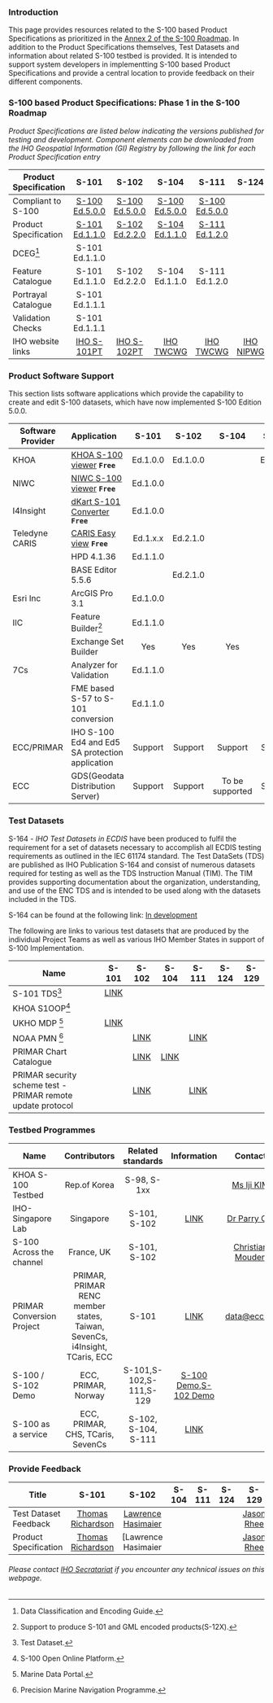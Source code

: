 
### Introduction
This page provides resources related to the S-100 based Product Specifications as prioritized in the [Annex 2 of the S-100 Roadmap](https://iho.int/uploads/user/About%20IHO/Council/S-100_ImplementationStrategy/S-100%20Roadmap_Annex_2_v2.0_July2022.pdf). In addition to the Product Specifications themselves, Test Datasets and information about related S-100 testbed is provided. It is intended to support system developers in implementting S-100 based Product Specifications and provide a central location to provide feedback on their different components.

### S-100 based Product Specifications: Phase 1 in the S-100 Roadmap
*Product Specifications are listed below indicating the versions published for testing and development. Component elements can be downloaded from the IHO Geospatial Information (GI) Registry by following the link for each Product Specification entry*

| Product Specification | S-101            | S-102       |  S-104    |  S-111    |  S-124    |  S-129    |      
| ----------------------|:----------------:|:-----------:|:---------:|:---------:|:---------:|:---------:|
| Compliant to S-100    | [S-100 Ed.5.0.0] |[S-100 Ed.5.0.0]|[S-100 Ed.5.0.0] | [S-100 Ed.5.0.0] |           | [S-100 Ed.4.0.0]|
| Product Specification | [S-101 Ed.1.1.0] |[S-102 Ed.2.2.0]|[S-104 Ed.1.1.0] | [S-111 Ed.1.2.0] |           |[S-129 Ed.1.0.0] |
| DCEG[^1]              | S-101 Ed.1.1.0   |             |           |           |           |           |
| Feature Catalogue     | S-101 Ed.1.1.0   |S-102 Ed.2.2.0 | S-104 Ed.1.1.0 | S-111 Ed.1.2.0      |           |S-129 Ed.1.0.0   |
| Portrayal Catalogue   | S-101 Ed.1.1.1   |             |           |           |           |S-129 Ed.1.0.0|
| Validation Checks     | S-101 Ed.1.1.1   |             |           |           |           |           |
| IHO website links     | [IHO S-101PT]    |[IHO S-102PT]| [IHO TWCWG]| [IHO TWCWG] |[IHO NIPWG] | [IHO S-129PT]|

[S-100 Ed.4.0.0]:https://registry.iho.int/productspec/view.do
[S-100 Ed.5.0.0]:https://registry.iho.int/productspec/view.do?idx=194&product_ID=S-100&statusS=5&domainS=ALL&category=product_ID&searchValue=
[S-101 Ed.1.1.0]:https://registry.iho.int/productspec/view.do?idx=195&product_ID=S-101&statusS=5&domainS=ALL&category=product_ID&searchValue=
[S-104 Ed.1.1.0]:https://registry.iho.int/productspec/view.do?idx=198&product_ID=S-104&statusS=ALL&domainS=ALL&category=product_ID&searchValue=
[S-111 Ed.1.2.0]:https://registry.iho.int/productspec/view.do?idx=178&product_ID=S-111&statusS=ALL&domainS=ALL&category=product_ID&searchValue=
[S-102 Ed.2.2.0]:https://registry.iho.int/productspec/view.do?idx=199&product_ID=S-102&statusS=5&domainS=ALL&category=product_ID&searchValue=
[S-129 Ed.1.0.0]:https://registry.iho.int/productspec/view.do?idx=176&product_ID=S-129&statusS=5&domainS=ALL&category=product_ID&searchValue=
[IHO S-101PT]:https://iho.int/en/s-101-project-team-1 
[IHO S-102PT]:https://iho.int/en/s-102-project-team-1
[IHO S-129PT]:https://iho.int/en/resources-0-0-0
[IHO TWCWG]:https://iho.int/en/twcwg
[IHO NIPWG]:https://iho.int/en/nipwg


### Product Software Support
This section lists software applications which provide the capability to create and edit S-100 datasets, which have now implemented S-100 Edition 5.0.0.


| Software Provider    | Application                       | S-101    | S-102    |  S-104    |  S-111    |  S-124    |  S-129    |      
| ---------------------|:----------------------------------|:--------:|:---------:|:---------:|:---------:|:--------:|:---------:|
| KHOA                 |[KHOA S-100 viewer] **`Free`**     |Ed.1.0.0  |  Ed.1.0.0 |           | Ed.1.0.0  |          |           |
| NIWC                 |[NIWC S-100 viewer] **`Free`**     |Ed.1.0.0  |           |           |           |          |           |
| I4Insight            |[dKart S-101 Converter] **`Free`** |Ed.1.0.0  |           |           |           |          |           |
| Teledyne CARIS       |[CARIS Easy view]   **`Free`**     |Ed.1.x.x  | Ed.2.1.0  |           |           |          |           |
|                      |HPD 4.1.36                         |Ed.1.1.0  |           |           |           |          |           |
|                      |BASE Editor 5.5.6                  |          | Ed.2.1.0  |           |           |          |           |
| Esri Inc             |ArcGIS Pro 3.1                     |Ed.1.0.0  |           |           |           |          |           |
| IIC                  |Feature Builder[^6]                |Ed.1.1.0  |           |           |           |          |           |
|                      |Exchange Set Builder               |   Yes    | Yes       |Yes        |Yes        |Yes       |Yes        |
| 7Cs                  |Analyzer for Validation            |Ed.1.1.0  |           |           |           |          |           |
|                      |FME based S-57 to S-101 conversion |Ed.1.1.0  |           |           |           |          |           |
| ECC/PRIMAR           |IHO S-100 Ed4 and Ed5 SA protection application  |Support|Support             |Support    |Support    |Support   |Support    |
| ECC                  |GDS(Geodata Distribution Server)   |Support      |Support|To be supported     | Support   |          |           |

[KHOA S-100 viewer]: https://github.com/S-100ExpertTeam/khoa-s100-viewer
[NIWC S-100 viewer]: https://registry.iho.int/repository/list.do "NIWC (former SPAWAR) S100Viewer, Editor and Shore ECDIS"
[dKart S-101 Converter]:https://registry.iho.int/repository/list.do 
[CARIS Easy view]:https://www.teledynecaris.com/en/products/easy-view/

### Test Datasets
S-164 *- IHO Test Datasets in ECDIS* have been produced to fulfil the requirement for a set of datasets necessary to accomplish all ECDIS testing requirements as outlined in the IEC 61174 standard.  The Test DataSets (TDS) are published as IHO Publication S-164 and consist of numerous datasets required for testing as well as the TDS Instruction Manual (TIM).  The TIM provides supporting documentation about the organization, understanding, and use of the ENC TDS and is intended to be used along with the datasets included in the TDS. 

S-164 can be found at the following link: [In development][S-164 webpage In development]

[S-164 webpage In development]:https://github.com/iho-ohi/S-164-Sub-Group 

The following are links to various test datasets that are produced by the individual Project Teams as well as various IHO Member States in support of S-100 Implementation. 


| Name           | S-101           | S-102           |  S-104    |  S-111         |  S-124    |  S-129    |      
| ---------------|:---------------:|:---------------:|:---------:|:--------------:|:---------:|:---------:|
| S-101 TDS[^2]  |[LINK][S101TDS]  |                 |           |                |           |           |
| KHOA S1OOP[^3] |                 |                 |           |                |           |           |
| UKHO MDP  [^4] | [LINK][UKHO TDS]|                 |           |                |           |           |
| NOAA PMN  [^5] |                 |[LINK][NOAA TDS] |           |[LINK][NOAA TDS]|           |           |
| PRIMAR Chart Catalogue |         | [LINK][PRIMAR Chart]        |[LINK][PRIMAR Chart]        |                |           |           |
| PRIMAR security scheme test - PRIMAR remote update protocol |                 |[LINK][PRIMAR security] |           |[LINK][PRIMAR security]|           |           |

[S101TDS]: https://github.com/iho-ohi/S-101-Test-Datasets 
[UKHO TDS]: https://datahub.admiralty.co.uk/portal/apps/sites/#/marine-data-portal/pages/s-100
[NOAA TDS]: https://beta.marinenavigation.noaa.gov/gateway/
[PRIMAR Chart]: https://primar.ecc.no/primar/portal/cc/mapClient.jsf
[PRIMAR security]: https://primar.learnworlds.com/course/s-100-data-protection-source-code-and-testdata


### Testbed Programmes

|  Name                     | Contributors      | Related standards    |  Information    | Contact        |       
| --------------------------|:-----------------:|:--------------------:|:---------------:|:--------------:|
| KHOA S-100 Testbed        | Rep.of Korea      | S-98, S-1xx          |                 |[Ms Iji KIM]    |
| IHO-Singapore Lab         | Singapore         | S-101, S-102         | [LINK][Lab LINK]|[Dr Parry Oei]  |
| S-100 Across the channel  |France, UK         | S-101, S-102         |                 |[Christian Mouden]                |
|PRIMAR Conversion Project  |PRIMAR, PRIMAR RENC member states, Taiwan, SevenCs, i4Insight, TCaris, ECC   | S-101     |[LINK][PRIMAR conversion] | data@ecc.no  |
| S-100 / S-102 Demo        |ECC, PRIMAR, Norway| S-101,S-102,S-111,S-129|[S-100 Demo][S-100 Demo],[S-102 Demo][S-102 Demo]|                 |                |
| S-100 as a service        |ECC, PRIMAR, CHS, TCaris, SevenCs| S-102, S-104, S-111    | [LINK][S-100 service]                |                |

[Lab LINK]: https://iho.int/en/projects 
[Dr Parry Oei]:mailto:Parry_OEI@mpa.gov.sg
[Ms Iji KIM]:mailto:izzykim@korea.kr
[Christian Mouden]:mailto:christian.mouden@shom.fr
[PRIMAR conversion]: https://iho.int/uploads/user/Services%20and%20Standards/S-100WG/S-101PT10/S-101PT10_2023_08.02_EN_PRIMAR_CTF_status_20230612.pdf
[S-100 Demo]: https://s-100.no/
[S-102 Demo]: https://s102.no/
[S-100 service]: https://blog.ecc.no/s-100-data-as-a-service-how-the-chs-leverages-the-new-s-100-paradigm




### Provide Feedback

| Title                  | S-101              | S-102            |  S-104              |  S-111            |  S-124            |  S-129            |      
| -----------------------|:------------------:|:----------------:|:-------------------:|:-------------------:|:-------------------:|:-------------------:|
| Test Dataset Feedback  |[Thomas Richardson] |[Lawrence Hasimaier]|                   |                     |                   | [Jason Rhee]          |
| Product Specification  |[Thomas Richardson] |[Lawrence Hasimaier |                   |                     |                   | [Jason Rhee]         |

[Thomas Richardson]:mailto:Thomas.Richardson@UKHO.gov.uk
[Lawrence Hasimaier]:mailto:lawrence.h.haselmaier.civ@us.navy.mil
[Jason Rhee]:mailto:j.rhee@omcinternational.com


[^1]: Data Classification and Encoding Guide.
[^2]: Test Dataset.
[^3]: S-100 Open Online Platform.
[^4]: Marine Data Portal.
[^5]: Precision Marine Navigation Programme.
[^6]: Support to produce S-101 and GML encoded products(S-12X).


    
###### *Please contact [IHO Secratariat](mailto:yong.baek@iho.int "Mr.Yong BAEK") if you encounter any technical issues on this webpage.*




